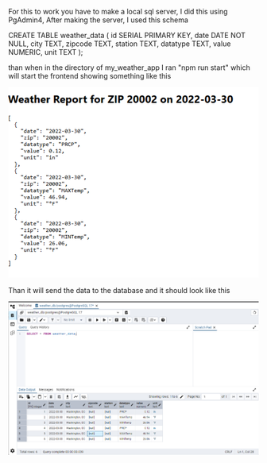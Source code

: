 For this to work you have to make a local sql server, I did this using PgAdmin4, 
After making the server, I used this schema 

CREATE TABLE weather_data (
  id SERIAL PRIMARY KEY,
  date DATE NOT NULL,
  city TEXT,
  zipcode TEXT,
  station TEXT,
  datatype TEXT,
  value NUMERIC,
  unit TEXT
);

than when in the directory of my_weather_app
I ran "npm run start" which will start the frontend showing something like this 

![alt text](image.png)

Than it will send the data to the database and it should look like this

![alt text](image-1.png)